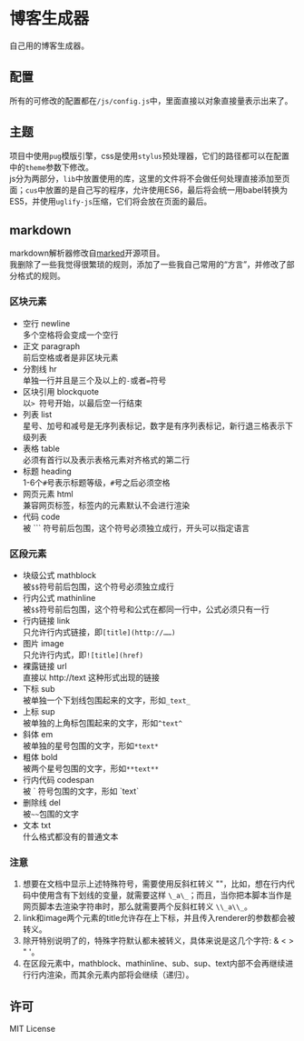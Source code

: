 # 博客生成器

自己用的博客生成器。

## 配置
所有的可修改的配置都在`/js/config.js`中，里面直接以对象直接量表示出来了。

## 主题
项目中使用`pug`模版引擎，css是使用`stylus`预处理器，它们的路径都可以在配置中的`theme`参数下修改。  
js分为两部分，`lib`中放置使用的库，这里的文件将不会做任何处理直接添加至页面；`cus`中放置的是自己写的程序，允许使用ES6，最后将会统一用babel转换为ES5，并使用`uglify-js`压缩，它们将会放在页面的最后。

## markdown
markdown解析器修改自[marked](https://github.com/chjj/marked)开源项目。  
我删除了一些我觉得很繁琐的规则，添加了一些我自己常用的“方言”，并修改了部分格式的规则。  

### 区块元素
* 空行 newline  
  多个空格将会变成一个空行
* 正文 paragraph  
  前后空格或者是非区块元素
* 分割线 hr  
  单独一行并且是三个及以上的`-`或者`=`符号
* 区块引用 blockquote  
  以`> `符号开始，以最后空一行结束
* 列表 list  
  星号、加号和减号是无序列表标记，数字是有序列表标记，新行退三格表示下级列表
* 表格 table  
  必须有首行以及表示表格元素对齐格式的第二行
* 标题 heading  
  1-6个`#`号表示标题等级，`#`号之后必须空格
* 网页元素 html   
  兼容网页标签，标签内的元素默认不会进行渲染
* 代码 code  
  被 ``` 符号前后包围，这个符号必须独立成行，开头可以指定语言
  
### 区段元素
* 块级公式 mathblock  
  被`$$`符号前后包围，这个符号必须独立成行
* 行内公式 mathinline  
  被`$$`符号前后包围，这个符号和公式在都同一行中，公式必须只有一行
* 行内链接 link  
  只允许行内式链接，即`[title](http://……)`
* 图片 image  
  只允许行内式，即`![title](href)`
* 裸露链接 url  
  直接以 http\://text 这种形式出现的链接
* 下标 sub  
  被单独一个下划线包围起来的文字，形如`_text_`
* 上标 sup  
  被单独的上角标包围起来的文字，形如`^text^`
* 斜体 em  
  被单独的星号包围的文字，形如`*text*`
* 粗体 bold  
  被两个星号包围的文字，形如`**text**`
* 行内代码 codespan  
  被 \` 符号包围的文字，形如 \`text\`
* 删除线 del  
  被`~~`包围的文字
* 文本 txt  
  什么格式都没有的普通文本

### 注意
1. 想要在文档中显示上述特殊符号，需要使用反斜杠转义 "\"，比如，想在行内代码中使用含有下划线的变量，就需要这样 `\_a\_`；而且，当你把本脚本当作是网页脚本去渲染字符串时，那么就需要两个反斜杠转义 `\\_a\\_`。  
2. link和image两个元素的title允许存在上下标，并且传入renderer的参数都会被转义。  
3. 除开特别说明了的，特殊字符默认都未被转义，具体来说是这几个字符: & < > " '。  
4. 在区段元素中，mathblock、mathinline、sub、sup、text内部不会再继续进行行内渲染，而其余元素内部将会继续（递归）。  

## 许可
MIT License